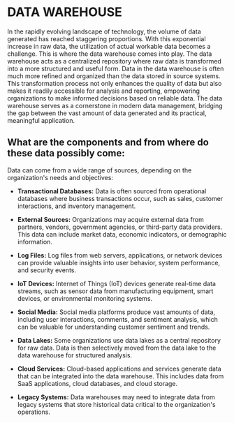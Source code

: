 # DATA WAREHOUSE

In the rapidly evolving landscape of technology, the volume of data generated has reached staggering proportions. With this exponential increase in raw data, the utilization of actual workable data becomes a challenge. This is where the data warehouse comes into play.
The data warehouse acts as a centralized repository where raw data is transformed into a more structured and useful form. Data in the data warehouse is often much more refined and organized than the data stored in source systems.
This transformation process not only enhances the quality of data but also makes it readily accessible for analysis and reporting, empowering organizations to make informed decisions based on reliable data.
The data warehouse serves as a cornerstone in modern data management, bridging the gap between the vast amount of data generated and its practical, meaningful application.

## What are the components and from where do these data possibly come:

Data can come from a wide range of sources, depending on the organization's needs and objectives:

- **Transactional Databases:** Data is often sourced from operational databases where business transactions occur, such as sales, customer interactions, and inventory management.

- **External Sources:** Organizations may acquire external data from partners, vendors, government agencies, or third-party data providers. This data can include market data, economic indicators, or demographic information.

- **Log Files:** Log files from web servers, applications, or network devices can provide valuable insights into user behavior, system performance, and security events.

- **IoT Devices:** Internet of Things (IoT) devices generate real-time data streams, such as sensor data from manufacturing equipment, smart devices, or environmental monitoring systems.

- **Social Media:** Social media platforms produce vast amounts of data, including user interactions, comments, and sentiment analysis, which can be valuable for understanding customer sentiment and trends.

- **Data Lakes:** Some organizations use data lakes as a central repository for raw data. Data is then selectively moved from the data lake to the data warehouse for structured analysis.

- **Cloud Services:** Cloud-based applications and services generate data that can be integrated into the data warehouse. This includes data from SaaS applications, cloud databases, and cloud storage.

- **Legacy Systems:** Data warehouses may need to integrate data from legacy systems that store historical data critical to the organization's operations.

